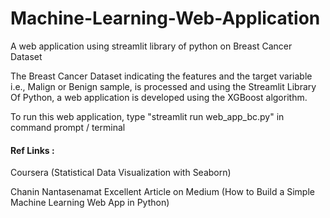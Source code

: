 # Machine-Learning-Web-Application
A web application using streamlit library of python on Breast Cancer Dataset 

The Breast Cancer Dataset indicating the features and the target variable i.e., Malign or Benign sample, is processed and using the Streamlit Library Of Python, a web application is developed using the XGBoost algorithm.

To run this web application, type "streamlit run web_app_bc.py" in command prompt / terminal


#### Ref Links : 
Coursera (Statistical Data Visualization with Seaborn) 

Chanin Nantasenamat Excellent Article on Medium (How to Build a Simple Machine Learning Web App in Python)

